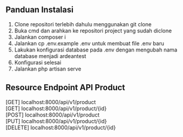 <h2>Panduan Instalasi</h2>

1. Clone repositori terlebih dahulu menggunakan git clone <br>
2. Buka cmd dan arahkan ke repositori project yang sudah diclone <br>
3. Jalankan composer i
4. Jalankan cp .env.example .env untuk membuat file .env baru
5. Lakukan konfigurasi database pada .env dengan mengubah nama database menjadi ardeantest
6. Konfigurasi selesai
7. Jalankan php artisan serve

<h2>Resource Endpoint API Product</h2>
[GET] localhost:8000/api/v1/product <br>
[GET] localhost:8000/api/v1/product/{id} <br>
[POST] localhost:8000/api/v1/product <br>
[PUT] localhost:8000/api/v1/product/{id} <br>
[DELETE] localhost:8000/api/v1/product/{id} <br>